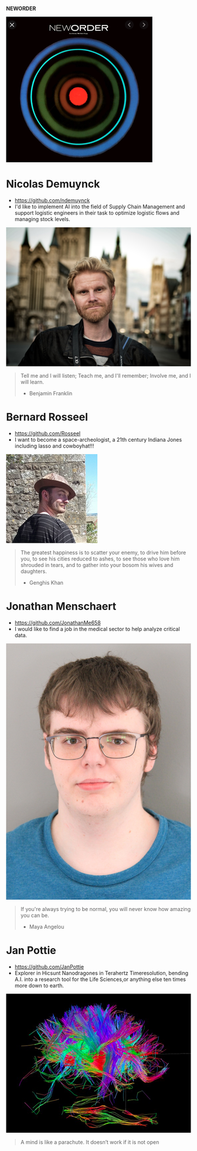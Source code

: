 **NEWORDER**

![Logo](https://github.com/Rosseel/Neworder/blob/Nicolas/NEWORDER.png)

# Nicolas Demuynck
* https://github.com/ndemuynck
* I'd like to implement AI into the field of Supply Chain Management and support logistic engineers in their task to optimize logistic flows and managing stock levels. 

![Nicolas](https://github.com/Rosseel/Neworder/blob/Nicolas/Nicolas.jpg)

> Tell me and I will listen; Teach me, and I'll remember; Involve me, and I will learn.
> - Benjamin Franklin


# Bernard Rosseel
* https://github.com/Rosseel
* I want to become a space-archeologist, a 21th century Indiana Jones including lasso and cowboyhat!!!

![Bernard Rosseel](bernard.png)


> The greatest happiness is to scatter your enemy, to drive him before you, to see his cities reduced to ashes, to see those who love him shrouded in tears, and to gather into your bosom his wives and daughters.
> - Genghis Khan


# Jonathan Menschaert
* https://github.com/JonathanMe658
* I would like to find a job in the medical sector to help analyze critical data.

![Jonathan](jonathan.jpg)

> If you're always trying to be normal, you will never know how amazing you can be.
> - Maya Angelou


# Jan Pottie
* https://github.com/JanPottie
* Explorer in Hicsunt Nanodragones in Terahertz Timeresolution, bending A.I. into a research tool for the Life Sciences,or anything else ten times more down to earth.

![Jan](janpottie.png)

> A mind is like a parachute. It doesn’t work if it is not open

